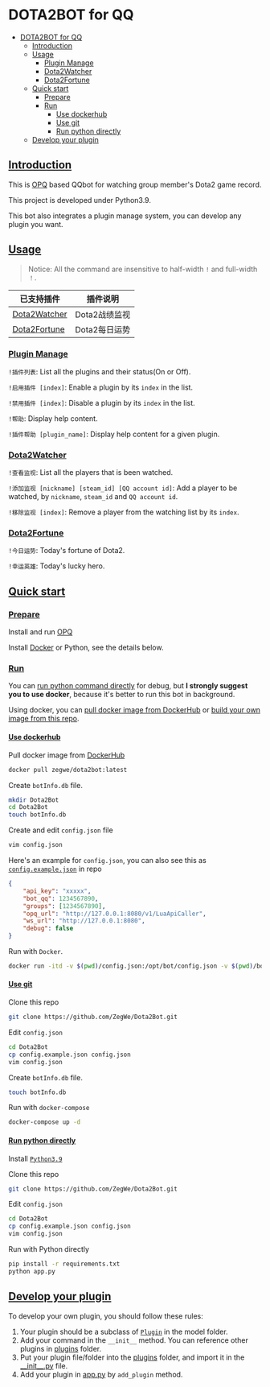 # DOTA2BOT for QQ

- [DOTA2BOT for QQ](#dota2bot-for-qq)
	- [Introduction](#introduction)
	- [Usage](#usage)
		- [Plugin Manage](#plugin-manage)
		- [Dota2Watcher](#dota2watcher)
		- [Dota2Fortune](#dota2fortune)
	- [Quick start](#quick-start)
		- [Prepare](#prepare)
		- [Run](#run)
			- [Use dockerhub](#use-dockerhub)
			- [Use git](#use-git)
			- [Run python directly](#run-python-directly)
	- [Develop your plugin](#develop-your-plugin)

## [Introduction](#introduction)

This is [OPQ](https://github.com/OPQBOT/OPQ) based QQbot for watching group member's Dota2 game record.

This project is developed under Python3.9.

This bot also integrates a plugin manage system, you can develop any plugin you want.

## [Usage](#usage)

> Notice: All the command are insensitive to half-width `!` and full-width `！`.

|已支持插件|插件说明|
|-|-|
|[Dota2Watcher](#dota2watcher)|Dota2战绩监视|
|[Dota2Fortune](#dota2fortune)|Dota2每日运势|

### [Plugin Manage](#plugin-manage)

`!插件列表`: List all the plugins and their status(On or Off).

`!启用插件 [index]`: Enable a plugin by its `index` in the list.

`!禁用插件 [index]`: Disable a plugin by its `index` in the list.

`!帮助`: Display help content.

`!插件帮助 [plugin_name]`: Display help content for a given plugin.

### [Dota2Watcher](#dota2watcher)

`!查看监视`: List all the players that is been watched.

`!添加监视 [nickname] [steam_id] [QQ account id]`: Add a player to be watched, by `nickname`, `steam_id` and `QQ account id`.

`!移除监视 [index]`: Remove a player from the watching list by its `index`.

### [Dota2Fortune](#dota2fortune)

`!今日运势`: Today's fortune of Dota2.

`!幸运英雄`: Today's lucky hero.

## [Quick start](#quick-start)

### [Prepare](#prepare)

Install and run [OPQ](https://github.com/OPQBOT/OPQ)

Install [Docker](https://docs.docker.com/engine/install/) or Python, see the details below.

### [Run](#run)

You can [run python command directly](#run-python-directly) for debug, but **I strongly suggest you to use docker**, because it's better to run this bot in background.

Using docker, you can [pull docker image from DockerHub](#use-dockerhub) or [build your own image from this repo](#use-git).

#### [Use dockerhub](#use-dockerhub)

Pull docker image from [DockerHub](https://hub.docker.com/r/zegwe/dota2bot)
```bash
docker pull zegwe/dota2bot:latest
```

Create `botInfo.db` file.

```bash
mkdir Dota2Bot
cd Dota2Bot
touch botInfo.db
```

Create and edit `config.json` file

```bash
vim config.json
```

Here's an example for `config.json`, you can also see this as [`config.example.json`](./config.example.json) in repo

```json
{
	"api_key": "xxxxx",
	"bot_qq": 1234567890,
	"groups": [1234567890],
	"opq_url": "http://127.0.0.1:8080/v1/LuaApiCaller",
	"ws_url": "http://127.0.0.1:8080",
	"debug": false
}
```

Run with `Docker`.

```bash
docker run -itd -v $(pwd)/config.json:/opt/bot/config.json -v $(pwd)/botInfo.db:/opt/bot/botInfo.db --name dota2bot zegwe/dota2bot:latest
```

#### [Use git](#use-git)

Clone this repo

```bash
git clone https://github.com/ZegWe/Dota2Bot.git
```

Edit `config.json`

```bash
cd Dota2Bot
cp config.example.json config.json
vim config.json
```

Create `botInfo.db` file.

```bash
touch botInfo.db
```

Run with `docker-compose`

```bash
docker-compose up -d
```

#### [Run python directly](#run-python-directly)

Install [`Python3.9`](https://www.python.org/downloads/)

Clone this repo

```bash
git clone https://github.com/ZegWe/Dota2Bot.git
```

Edit `config.json`

```bash
cd Dota2Bot
cp config.example.json config.json
vim config.json
```

Run with Python directly

```bash
pip install -r requirements.txt
python app.py
```

## [Develop your plugin](#develop-your-plugin)

To develop your own plugin, you should follow these rules:

1. Your plugin should be a subclass of [`Plugin`](/model/plugin.py) in the model folder.
2. Add your command in the `__init__` method. You can reference other plugins in [plugins](/plugins) folder.
3. Put your plugin file/folder into the [plugins](/plugins) folder, and import it in the [\_\_init__.py](/plugins/__init__.py) file.
4. Add your plugin in [app.py](/app.py) by `add_plugin` method.
